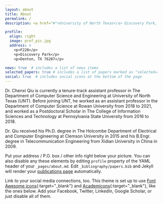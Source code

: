 ```yaml
---
layout: about
title: About
permalink: /
description: <a href="#">University of North Texas</a> Discovery Park, 3940 N Elm St, Denton, TX 76207

profile:
  align: right
  image: prof_pic.jpg
  address: >
    <p>F228</p>
    <p>Discovery Park</p>
    <p>Denton, TX 76207</p>

news: true  # includes a list of news items
selected_papers: true # includes a list of papers marked as "selected={true}"
social: true  # includes social icons at the bottom of the page
---
```


Dr. Chenxi Qiu is currently a tenure-track assistant professor in The Department of Computer Science and Engineering at University of North Texas (UNT). Before joining UNT, he worked as an assistant professor in the Department of Computer Science at Rowan University from 2018 to 2021, and worked as a Postdoctoral Scholar in The College of Information Sciences and Technology at Pennsylvania State University from 2016 to 2018.

Dr. Qiu received his Ph.D. degree in The Holcombe Department of Electrical and Computer Engineering at Clemson University in 2015 and his B.Engr. degree in Telecommunication Engineering from Xidian University in China in 2009.


Put your address / P.O. box / other info right below your picture. You can also disable any these elements by editing `profile` property of the YAML header of your `_pages/about.md`. Edit `_bibliography/papers.bib` and Jekyll will render your [publications page](/al-folio/publications/) automatically.

Link to your social media connections, too. This theme is set up to use [Font Awesome icons](http://fortawesome.github.io/Font-Awesome/){:target="\_blank"} and [Academicons](https://jpswalsh.github.io/academicons/){:target="\_blank"}, like the ones below. Add your Facebook, Twitter, LinkedIn, Google Scholar, or just disable all of them.
